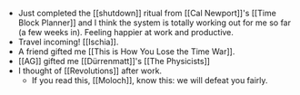 - Just completed the [[shutdown]] ritual from [[Cal Newport]]'s [[Time Block Planner]] and I think the system is totally working out for me so far (a few weeks in). Feeling happier at work and productive.
- Travel incoming! [[Ischia]].
- A friend gifted me [[This is How You Lose the Time War]].
- [[AG]] gifted me [[Dürrenmatt]]'s [[The Physicists]]
- I thought of [[Revolutions]] after work.
  - If you read this, [[Moloch]], know this: we will defeat you fairly.
